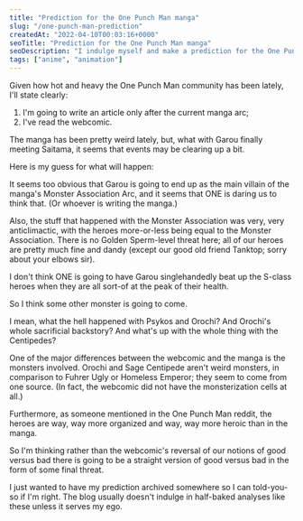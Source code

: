 ```yaml
---
title: "Prediction for the One Punch Man manga"
slug: "/one-punch-man-prediction"
createdAt: "2022-04-10T00:03:16+0000"
seoTitle: "Prediction for the One Punch Man manga"
seoDescription: "I indulge myself and make a prediction for the One Punch Man manga as of chapter 162."
tags: ["anime", "animation"]
---
```


Given how hot and heavy the One Punch Man community has been lately, I'll state clearly:

1. I'm going to write an article only after the current manga arc;
2. I've read the webcomic.

The manga has been pretty weird lately, but, what with Garou finally meeting Saitama, it seems that events may be clearing up a bit.

Here is my guess for what will happen:

It seems too obvious that Garou is going to end up as the main villain of the manga's Monster Association Arc, and it seems that ONE is daring us to think that. (Or whoever is writing the manga.)

Also, the stuff that happened with the Monster Association was very, very anticlimactic, with the heroes more-or-less being equal to the Monster Association. There is no Golden Sperm-level threat here; all of our heroes are pretty much fine and dandy (except our good old friend Tanktop; sorry about your elbows sir).

I don't think ONE is going to have Garou singlehandedly beat up the S-class heroes when they are all sort-of at the peak of their health.

So I think some other monster is going to come.

I mean, what the hell happened with Psykos and Orochi? And Orochi's whole sacrificial backstory? And what's up with the whole thing with the Centipedes?

One of the major differences between the webcomic and the manga is the monsters involved. Orochi and Sage Centipede aren't weird monsters, in comparison to Fuhrer Ugly or Homeless Emperor; they seem to come from one source. (In fact, the webcomic did not have the monsterization cells at all.)

Furthermore, as someone mentioned in the One Punch Man reddit, the heroes are way, way more organized and way, way more heroic than in the manga.

So I'm thinking rather than the webcomic's reversal of our notions of good versus bad there is going to be a straight version of good versus bad in the form of some final threat.

I just wanted to have my prediction archived somewhere so I can told-you-so if I'm right. The blog usually doesn't indulge in half-baked analyses like these unless it serves my ego.